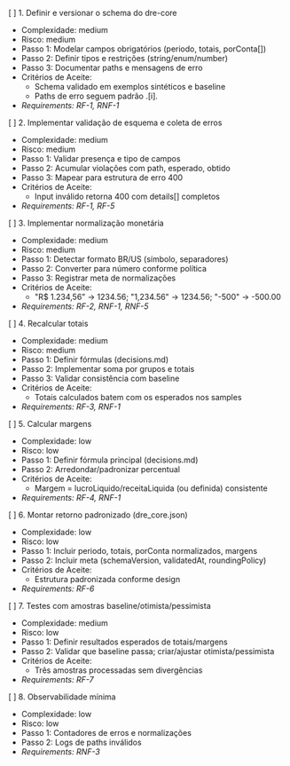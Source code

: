 [ ] 1. Definir e versionar o schema do dre-core
- Complexidade: medium
- Risco: medium
- Passo 1: Modelar campos obrigatórios (periodo, totais, porConta[])
- Passo 2: Definir tipos e restrições (string/enum/number)
- Passo 3: Documentar paths e mensagens de erro
- Critérios de Aceite:
  - Schema validado em exemplos sintéticos e baseline
  - Paths de erro seguem padrão <root>.<field>[i].<subfield>
- _Requirements: RF-1, RNF-1_

[ ] 2. Implementar validação de esquema e coleta de erros
- Complexidade: medium
- Risco: medium
- Passo 1: Validar presença e tipo de campos
- Passo 2: Acumular violações com path, esperado, obtido
- Passo 3: Mapear para estrutura de erro 400
- Critérios de Aceite:
  - Input inválido retorna 400 com details[] completos
- _Requirements: RF-1, RF-5_

[ ] 3. Implementar normalização monetária
- Complexidade: medium
- Risco: medium
- Passo 1: Detectar formato BR/US (símbolo, separadores)
- Passo 2: Converter para número conforme política
- Passo 3: Registrar meta de normalizações
- Critérios de Aceite:
  - "R$ 1.234,56" → 1234.56; "1,234.56" → 1234.56; "-500" → -500.00
- _Requirements: RF-2, RNF-1, RNF-5_

[ ] 4. Recalcular totais
- Complexidade: medium
- Risco: medium
- Passo 1: Definir fórmulas (decisions.md)
- Passo 2: Implementar soma por grupos e totais
- Passo 3: Validar consistência com baseline
- Critérios de Aceite:
  - Totais calculados batem com os esperados nos samples
- _Requirements: RF-3, RNF-1_

[ ] 5. Calcular margens
- Complexidade: low
- Risco: low
- Passo 1: Definir fórmula principal (decisions.md)
- Passo 2: Arredondar/padronizar percentual
- Critérios de Aceite:
  - Margem = lucroLiquido/receitaLiquida (ou definida) consistente
- _Requirements: RF-4, RNF-1_

[ ] 6. Montar retorno padronizado (dre_core.json)
- Complexidade: low
- Risco: low
- Passo 1: Incluir periodo, totais, porConta normalizados, margens
- Passo 2: Incluir meta (schemaVersion, validatedAt, roundingPolicy)
- Critérios de Aceite:
  - Estrutura padronizada conforme design
- _Requirements: RF-6_

[ ] 7. Testes com amostras baseline/otimista/pessimista
- Complexidade: medium
- Risco: low
- Passo 1: Definir resultados esperados de totais/margens
- Passo 2: Validar que baseline passa; criar/ajustar otimista/pessimista
- Critérios de Aceite:
  - Três amostras processadas sem divergências
- _Requirements: RF-7_

[ ] 8. Observabilidade mínima
- Complexidade: low
- Risco: low
- Passo 1: Contadores de erros e normalizações
- Passo 2: Logs de paths inválidos
- _Requirements: RNF-3_

